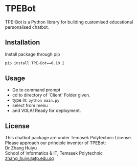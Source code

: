 # TPEBot

TPE-Bot is a Python library for building customised educational personalised chatbot.

## Installation
Install package through pip
```bash
pip install TPE-Bot==6.10.2
```

## Usage

- Go to command prompt
- cd to directory of 'Client' Folder given.
- type in: ```python main.py```
- select from menu
- and VOLA! Ready for deployment.


## License
This chatbot package are under Temasek Polytechnic License. <br>
Please approach our principle inventor of TPEBot: <br>
Dr Zhang Huiyu <br>
School of Informatics & IT, Temasek Polytechnic <br>
zhang_huiyu@tp.edu.sg 

